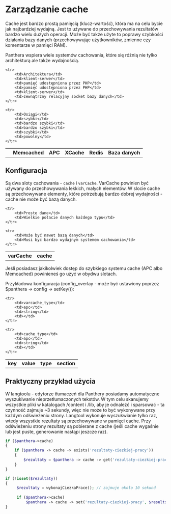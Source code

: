 Zarządzanie cache
=================

Cache jest bardzo prostą pamięcią (klucz-wartość), która ma na celu bycie jak najbardziej wydajną.
Jest to używane do przechowywania rezultatów bardzo wielu dużych operacji. Może być także użyte to poprawy szybkości działania bazy danych (przechowywując użytkowników, zmienne czy komentarze w pamięci RAM).

Panthera wspiera wiele systemów cachowania, które się różnią nie tylko architekturą ale także wydajnością.

<table>
    <tr>
        <td></td>
        <td><b>Memcached</b></td>
        <td><b>APC</b></td>
        <td><b>XCache</b></td>
        <td><b>Redis</b></td>
        <td><b>Baza danych</b></td>
    </tr>
    
    <tr>
        <td>Architektura</td>
        <td>klient-serwer</td>
        <td>pamięć udostępniona przez PHP</td>
        <td>pamięć udostępniona przez PHP</td>
        <td>klient-serwer</td>
        <td>zewnątrzny relacyjny socket bazy danych</td>
    </tr>
    
    <tr>
        <td>Osiągi</td>
        <td>szybki</td>
        <td>bardzo szybki</td>
        <td>bardzo szybki</td>
        <td>szybki</td>
        <td>powolny</td>
    </tr>
</table>

## Konfiguracja

Są dwa sloty cachowania - `cache` i `varCache`. VarCache powinien być używany do przechowywania lekkich, małych elementów.
W slocie cache są przechowywane elementy, które potrzebują bardzo dobrej wydajności - cache nie może być bazą danych.

<table>
    <tr>
        <td><b>varCache</b></td>
        <td><b>cache</b></td>
    </tr>
    
    <tr>
        <td>Proste dane</td>
        <td>Wielkie połacie danych każdego typu</td>
    </tr>
    
    <tr>
        <td>Może być nawet bazą danych</td>
        <td>Musi być bardzo wydajnym systemem cachowania</td>
    </tr>
</table>

Jeśli posiadasz jakikolwiek dostęp do szybkiego systemu cache (APC albo Memcached) powinieneś go użyć w obydwu slotach.

Przykładowa konfiguracja (config_overlay - może być ustawiony poprzez $panthera -> config -> setKey()):

<table>
    <tr>
        <td><b>key</b></td>
        <td><b>value</b></td>
        <td><b>type</b></td>
        <td><b>section</b></td>
    </tr>
    
    <tr>
        <td>varcache_type</td>
        <td>apc</td>
        <td>string</td>
        <td></td>
    </tr>
    
    <tr>
        <td>cache_type</td>
        <td>apc</td>
        <td>string</td>
        <td></td>
    </tr>
</table>

## Praktyczny przykład użycia

W langtoolu - edytorze tłumaczeń dla Panthery posiadamy automatyczne wyszukiwanie nieprzetłumaczonych tekstów. W tym celu skanujemy wszystkie pliki w katalogach /content i /lib, aby je odnaleźć i sparsować - ta czynność zajmuje ~3 sekundy, więc nie może to być wykonywane przy każdym odświeżeniu strony. Langtool wykonuje wyszukwianie tylko raz, wtedy wszystkie rezultaty są przechowywane w pamięci cache. Przy odświeżeniu strony rezultaty są pobierane z cache (jeśli cache wygaśnie lub jest puste, generowanie nastąpi jeszcze raz).

```php
if ($panthera->cache)
{
    if ($panthera -> cache -> exists('rezultaty-ciezkiej-pracy'))
    {
        $rezultaty = $panthera -> cache -> get('rezultaty-ciezkiej-pracy');
    }
}

if (!isset($rezultaty))
{
     $rezultaty = wykonajCiezkaPrace(); // zajmuje około 10 sekund
     
     if ($panthera->cache)
         $panthera -> cache -> set('rezultaty-ciezkiej-pracy', $results, 86400);
}
```
